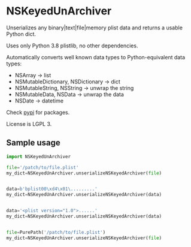 # NSKeyedUnArchiver

Unserializes any binary|text|file|memory plist data and returns a usable Python dict.

Uses only Python 3.8 plistlib, no other dependencies.

Automatically converts well known data types to Python-equivalent data types:

- NSArray -> list
- NSMutableDictionary, NSDictionary -> dict
- NSMutableString, NSString -> unwrap the string
- NSMutableData, NSData -> unwrap the data
- NSDate -> datetime

Check [pypi](https://pypi.org/project/NSKeyedUnArchiver/) for packages.

License is LGPL 3.

## Sample usage

```python
import NSKeyedUnArchiver

file='/patch/to/file.plist'
my_dict=NSKeyedUnArchiver.unserializeNSKeyedArchiver(file)


data=b'bplist00\xd4\x01\.........'
my_dict=NSKeyedUnArchiver.unserializeNSKeyedArchiver(data)


data='<plist version="1.0">......'
my_dict=NSKeyedUnArchiver.unserializeNSKeyedArchiver(data)


file=PurePath('/patch/to/file.plist')
my_dict=NSKeyedUnArchiver.unserializeNSKeyedArchiver(file)
```